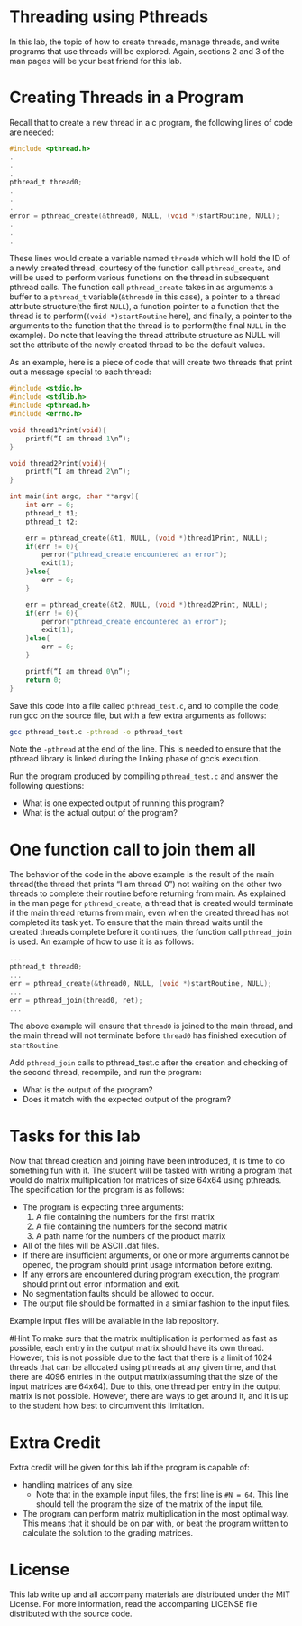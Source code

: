 Threading using Pthreads
========================

In this lab, the topic of how to create threads, manage threads, and write programs that use threads will be explored.  Again, sections 2 and 3 of the man pages will be your best friend for this lab.

# Creating Threads in a Program
Recall that to create a new thread in a c program, the following lines of code are needed:

~~~c
#include <pthread.h>
.
.
.
pthread_t thread0;
.
.
.
error = pthread_create(&thread0, NULL, (void *)startRoutine, NULL);
.
.
.
~~~

These lines would create a variable named `thread0` which will hold the ID of a newly created thread, courtesy of the function call `pthread_create`, and will be used to perform various functions on the thread in subsequent pthread calls.  The function call `pthread_create` takes in as arguments a buffer to a `pthread_t` variable(`&thread0` in this case), a pointer to a thread attribute structure(the first `NULL`), a function pointer to a function that the thread is to perform(`(void *)startRoutine` here), and finally, a pointer to the arguments to the function that the thread is to perform(the final `NULL` in the example).  Do note that leaving the thread attribute structure as NULL will set the attribute of the newly created thread to be the default values.

As an example, here is a piece of code that will create two threads that print out a message special to each thread:

~~~c
#include <stdio.h>
#include <stdlib.h>
#include <pthread.h>
#include <errno.h>

void thread1Print(void){
    printf(“I am thread 1\n”);
}

void thread2Print(void){
    printf(“I am thread 2\n”);
}

int main(int argc, char **argv){
    int err = 0;
    pthread_t t1;
    pthread_t t2;

    err = pthread_create(&t1, NULL, (void *)thread1Print, NULL);
    if(err != 0){
        perror("pthread_create encountered an error");
        exit(1);
    }else{
        err = 0;
    }

    err = pthread_create(&t2, NULL, (void *)thread2Print, NULL);
    if(err != 0){
        perror("pthread_create encountered an error");
        exit(1);
    }else{
        err = 0;
    }

    printf(“I am thread 0\n”);
    return 0;
}
~~~

Save this code into a file called `pthread_test.c`, and to compile the code, run gcc on the source file, but with a few extra arguments as follows:

~~~bash
gcc pthread_test.c -pthread -o pthread_test
~~~

Note the `-pthread` at the end of the line.  This is needed to ensure that the pthread library is linked during the linking phase of gcc’s execution.

Run the program produced by compiling `pthread_test.c` and answer the following questions:

- What is one expected output of running this program?
- What is the actual output of the program?

# One function call to join them all
The behavior of the code in the above example is the result of the main thread(the thread that prints “I am thread 0”) not waiting on the other two threads to complete their routine before returning from main.  As explained in the man page for `pthread_create`, a thread that is created would terminate if the main thread returns from main, even when the created thread has not completed its task yet.  To ensure that the main thread waits until the created threads complete before it continues, the function call `pthread_join` is used.  An example of how to use it is as follows:

~~~c
...
pthread_t thread0;
...
err = pthread_create(&thread0, NULL, (void *)startRoutine, NULL);
...
err = pthread_join(thread0, ret);
...
~~~

The above example will ensure that `thread0` is joined to the main thread, and the main thread will not terminate before `thread0` has finished execution of `startRoutine`.

Add `pthread_join` calls to pthread_test.c after the creation and checking of the second thread, recompile, and run the program:

- What is the output of the program?
- Does it match with the expected output of the program?

# Tasks for this lab
Now that thread creation and joining have been introduced, it is time to do something fun with it.  The student will be tasked with writing a program that would do matrix multiplication for matrices of size 64x64 using pthreads.  The specification for the program is as follows:

- The program is expecting three arguments: 
    1. A file containing the numbers for the first matrix
    2. A file containing the numbers for the second matrix
    3. A path name for the numbers of the product matrix  
- All of the files will be ASCII .dat files.
- If there are insufficient arguments, or one or more arguments cannot be opened, the program should print usage information before exiting.
- If any errors are encountered during program execution, the program should print out error information and exit.  
- No segmentation faults should be allowed to occur.
- The output file should be formatted in a similar fashion to the input files.

Example input files will be available in the lab repository.

#Hint
To make sure that the matrix multiplication is performed as fast as possible, each entry in the output matrix should have its own thread. However, this is not possible due to the fact that there is a limit of 1024 threads that can be allocated using pthreads at any given time, and that there are 4096 entries in the output matrix(assuming that the size of the input matrices are 64x64). Due to this, one thread per entry in the output matrix is not possible. However, there are ways to get around it, and it is up to the student how best to circumvent this limitation.

# Extra Credit
Extra credit will be given for this lab if the program is capable of:

- handling matrices of any size.
    + Note that in the example input files, the first line is `#N = 64`. This line should tell the program the size of the matrix of the input file.
- The program can perform matrix multiplication in the most optimal way. This means that it should be on par with, or beat the program written to calculate the solution to the grading matrices.

# License
This lab write up and all accompany materials are distributed under the MIT License.  For more information, read the accompaning LICENSE file distributed with the source code.

